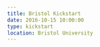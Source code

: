 ```yaml
---
title: Bristol Kickstart
date: 2016-10-15 10:00:00
type: kickstart
location: Bristol University
---
```

